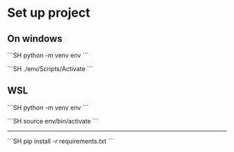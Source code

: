# Set up project

## On windows
´´´SH
python -m venv env
´´´

´´´SH
./env/Scripts/Activate
´´´

## WSL
´´´SH
python -m venv env
´´´

´´´SH
source env/bin/activate
´´´


------------------------

´´´SH
pip install -r requirements.txt
´´´
